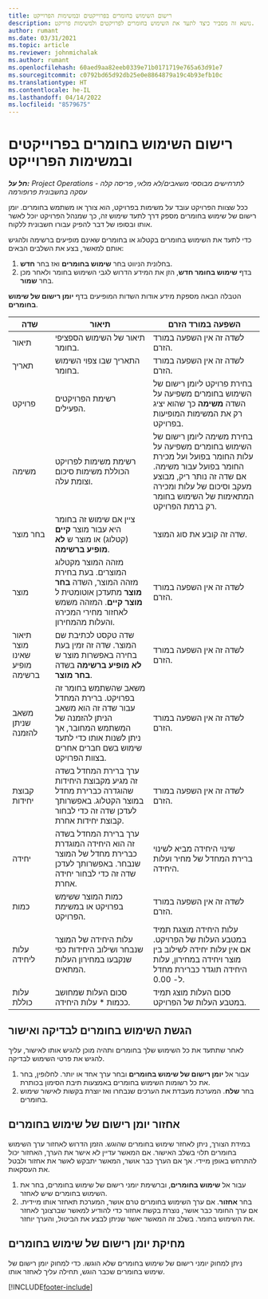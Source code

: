 ```yaml
---
title: רישום השימוש בחומרים בפרוייקטים ובמשימות הפרוייקט
description: נושא זה מסביר כיצד לתעד את השימוש בחומרים לפרויקטים ולמשימות פרויקט.
author: rumant
ms.date: 03/31/2021
ms.topic: article
ms.reviewer: johnmichalak
ms.author: rumant
ms.openlocfilehash: 60aed9aa82eeb0339e71b0171719e765a63d91e7
ms.sourcegitcommit: c0792bd65d92db25e0e8864879a19c4b93efb10c
ms.translationtype: HT
ms.contentlocale: he-IL
ms.lasthandoff: 04/14/2022
ms.locfileid: "8579675"
---
```

# <a name="record-material-usage-on-projects-and-project-tasks"></a>רישום השימוש בחומרים בפרוייקטים ובמשימות הפרוייקט

_**חל על:** Project Operations לתרחישים מבוססי משאבים/לא מלאי, פריסה קלה - עסקה בחשבונית פרופורמה_

ככל שצוות הפרויקט עובד על משימות בפרויקט, הוא צורך או משתמש בחומרים. יומן רישום של שימוש בחומרים‬ מספק דרך לתעד שימוש זה, כך שמנהל הפרויקט יוכל לאשר אותו ובסופו של דבר להפיק עבורו חשבונית ללקוח. 

כדי לתעד את השימוש בחומרים בקטלוג או בחומרים שאינם מופיעים ברשימה ולהגיש אותם למאשר, בצע את השלבים הבאים: 

1. בחלונית הניווט בחר **שימוש בחומרים** ואז בחר **חדש**.
2. בדף **שימוש בחומר חדש**, הזן את המידע הדרוש לגבי השימוש בחומר ולאחר מכן בחר **שמור**.

הטבלה הבאה מספקת מידע אודות השדות המופיעים בדף **‏‫יומן רישום של שימוש בחומרים‬**. 

| **שדה** | **תיאור** | **השפעה במורד הזרם** |
| --- | --- | --- |
| תיאור | תיאור של השימוש הספציפי בחומר. | לשדה זה אין השפעה במורד הזרם. |
| תאריך | התאריך שבו צפוי השימוש בחומר. | לשדה זה אין השפעה במורד הזרם. |
| פרויקט | רשימת הפרויקטים הפעילים. | בחירת פרויקט ליומן רישום של השימוש בחומרים משפיעה על השדה **משימה** כך שהוא יציג רק את המשימות המופיעות בפרויקט. |
| משימה | רשימת משימות לפרויקט הכוללת משימות סיכום וצומת עלה. | בחירת משימה ליומן רישום של השימוש בחומרים משפיעה על עלות החומר בפועל ועל מכירת החומר בפועל עבור משימה. אם שדה זה נותר ריק, מבוצע מעקב וסיכום של עלות ומכירה המתאימות של השימוש בחומר רק ברמת הפרויקט. |
| בחר מוצר | ציין אם שימוש זה בחומר היא עבור מוצר **קיים** (קטלוג) או מוצר ש **‏‫לא מופיע ברשימה‬**. | שדה זה קובע את סוג המוצר. |
| מוצר | מזהה המוצר מקטלוג המוצרים. בעת בחירת מזהה המוצר, השדה **בחר מוצר** מתעדכן אוטומטית ל **מוצר קיים**. המזהה משמש לאחזור מחירי המכירה והעלות מהמחירון. | לשדה זה אין השפעה במורד הזרם. |
| תיאור מוצר שאינו מופיע ברשימה | שדה טקסט לכתיבת שם המוצר. שדה זה זמין בעת בחירה באפשרות מוצר ש **לא מופיע ברשימה** בשדה **בחר מוצר**.| לשדה זה אין השפעה במורד הזרם. |
| משאב שניתן להזמנה| משאב שהשתמש בחומר זה בפרויקט. ברירת המחדל עבור שדה זה הוא משאב הניתן להזמנה של המשתמש המחובר, אך ניתן לשנות אותו כדי לתעד שימוש בשם חברים אחרים בצוות הפרויקט. | לשדה זה אין השפעה במורד הזרם. |
| קבוצת יחידות | ערך ברירת המחדל בשדה זה מגיע מקבוצת היחידות שהוגדרה כברירת מחדל במוצר הקטלוג. באפשרותך לעדכן שדה זה כדי לבחור קבוצת יחידות אחרת. | לשדה זה אין השפעה במורד הזרם. |
| יחידה | ערך ברירת המחדל בשדה זה הוא היחידה המוגדרת כברירת מחדל של המוצר שנבחר. באפשרותך לעדכן שדה זה כדי לבחור יחידה אחרת. | שינוי היחידה מביא לשינוי ברירת המחדל של מחיר ועלות היחידה. |
| כמות | כמות המוצר ששימש בפרויקט או במשימת הפרויקט. | לשדה זה אין השפעה במורד הזרם. |
| עלות ליחידה | עלות היחידה של המוצר שנבחר ושילוב היחידות כפי שנקבעו במחירון העלות המתאים. | עלות היחידה מוצגת תמיד במטבע העלות של הפרויקט. אם אין עלות יחידה לשילוב בין מוצר ויחידה במחירון, עלות היחידה תוגדר כברירת מחדל ל- 0.00. |
| עלות כוללת | סכום העלות שמחושב ככמות \* עלות היחידה.| סכום העלות מוצג תמיד במטבע העלות של הפרויקט. |


## <a name="submit-material-usage-for-review-and-approval"></a>הגשת השימוש בחומרים לבדיקה ואישור 
לאחר שתתעד את כל השימוש שלך בחומרים ותהיה מוכן להגיש אותו לאישור, עליך להגיש את פרטי השימוש לבדיקה.

1. עבור אל **יומן רישום של שימוש בחומרים** ובחר ערך אחד או יותר. לחלופין, בחר את כל רשומות השימוש בחומרים באמצעות תיבת הסימון בכותרת.
2. בחר **שלח**. המערכת מעבדת את הערכים שנבחרו ואז יוצרת בקשות לאישור שימוש בחומרים.

## <a name="recall-a-material-usage-log"></a>אחזור יומן רישום של שימוש בחומרים

במידת הצורך, ניתן לאחזר שימוש בחומרים שהוגש. הזמן הדרוש לאחזור ערך השימוש בחומרים תלוי בשלב האישור.  אם המאשר עדיין לא אישר את הערך, האחזור יכול להתרחש באופן מיידי. אך אם הערך כבר אושר, המאשר יתבקש לאשר את אחזור ולבטל את העסקאות.

1. עבור אל **שימוש בחומרים**, וברשימת יומני רישום של שימוש בחומרים, בחר את השימוש בחומרים שיש לאחזר.
2. בחר **אחזור**. אם ערך השימוש בחומרים טרם אושר, המערכת תאחזר אותו מיידית. אם ערך החומר כבר אושר, נוצרת בקשת אחזור כדי להודיע למאשר שברצונך לאחזר את השימוש בחומר. בשלב זה המאשר יאשר שניתן לבצע את הביטול, והערך יוחזר.

## <a name="delete-a-material-usage-log"></a>מחיקת יומן רישום של שימוש בחומרים

ניתן למחוק יומני רישום של שימוש בחומרים שלא הוגשו. כדי למחוק יומן רישום של שימוש בחומרים שכבר הוגש, תחילה עליך לאחזר אותו.



[!INCLUDE[footer-include](../includes/footer-banner.md)]
